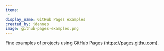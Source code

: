 ```yaml
---
items:
 -
display_name: GitHub Pages examples
created_by: jdennes
image: github-pages-examples.png
---
```

Fine examples of projects using GitHub Pages (https://pages.githu.com).
